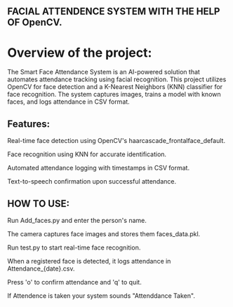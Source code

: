 ## FACIAL ATTENDENCE SYSTEM WITH THE HELP OF OpenCV.

# Overview of  the project:

The Smart Face Attendance System is an AI-powered solution that automates attendance tracking using facial recognition. This project utilizes OpenCV for face detection and a K-Nearest Neighbors (KNN) classifier for face recognition. The system captures images, trains a model with known faces, and logs attendance in CSV format.

## Features:

Real-time face detection using OpenCV's haarcascade_frontalface_default.

Face recognition using KNN for accurate identification.

Automated attendance logging with timestamps in CSV format.

Text-to-speech confirmation upon successful attendance.

## HOW TO USE:
Run Add_faces.py and enter the person's name.

The camera captures face images and stores them faces_data.pkl.

Run test.py to start real-time face recognition.

When a registered face is detected, it logs attendance in Attendance_{date}.csv.

Press 'o' to confirm attendance and 'q' to quit.

If Attendence is taken your system sounds "Attenddance Taken".


